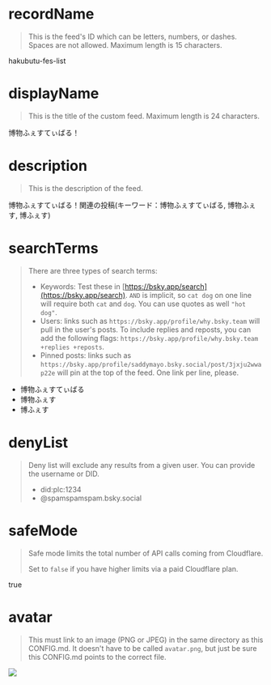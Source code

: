 
# recordName

> This is the feed's ID which can be letters, numbers, or dashes. Spaces are not allowed. Maximum length is 15 characters.

hakubutu-fes-list

# displayName

> This is the title of the custom feed. Maximum length is 24 characters.

博物ふぇすてぃばる！

# description

> This is the description of the feed.

博物ふぇすてぃばる！関連の投稿(キーワード：博物ふぇすてぃばる, 博物ふぇす, 博ふぇす)

# searchTerms

> There are three types of search terms:
>
> - Keywords: Test these in [https://bsky.app/search](https://bsky.app/search). `AND` is implicit, so `cat dog` on one line will require both `cat` and `dog`. You can use quotes as well `"hot dog"`.
> - Users: links such as `https://bsky.app/profile/why.bsky.team` will pull in the user's posts. To include replies and reposts, you can add the following flags: `https://bsky.app/profile/why.bsky.team +replies +reposts`.
> - Pinned posts: links such as `https://bsky.app/profile/saddymayo.bsky.social/post/3jxju2wwap22e` will pin at the top of the feed. One link per line, please.

- 博物ふぇすてぃばる
- 博物ふぇす
- 博ふぇす

# denyList

> Deny list will exclude any results from a given user. You can provide the username or DID.
>
> - did:plc:1234
> - @spamspamspam.bsky.social

# safeMode

> Safe mode limits the total number of API calls coming from Cloudflare.
>
> Set to `false` if you have higher limits via a paid Cloudflare plan.

true

# avatar

> This must link to an image (PNG or JPEG) in the same directory as this CONFIG.md. It doesn't have to be called `avatar.png`, but just be sure this CONFIG.md points to the correct file.

![](avatar.png)

